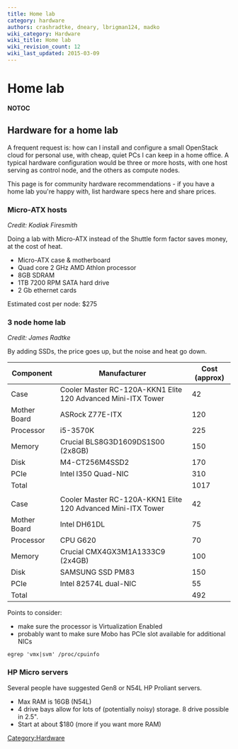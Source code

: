 ```yaml
---
title: Home lab
category: hardware
authors: crashradtke, dneary, lbrigman124, madko
wiki_category: Hardware
wiki_title: Home lab
wiki_revision_count: 12
wiki_last_updated: 2015-03-09
---
```


# Home lab

__NOTOC__

## Hardware for a home lab

A frequent request is: how can I install and configure a small OpenStack cloud for personal use, with cheap, quiet PCs I can keep in a home office. A typical hardware configuration would be three or more hosts, with one host serving as control node, and the others as compute nodes.

This page is for community hardware recommendations - if you have a home lab you're happy with, list hardware specs here and share prices.

### Micro-ATX hosts

*Credit: Kodiak Firesmith*

Doing a lab with Micro-ATX instead of the Shuttle form factor saves money, at the cost of heat.

*   Micro-ATX case & motherboard
*   Quad core 2 GHz AMD Athlon processor
*   8GB SDRAM
*   1TB 7200 RPM SATA hard drive
*   2 Gb ethernet cards

Estimated cost per node: $275

### 3 node home lab

*Credit: James Radtke*

By adding SSDs, the price goes up, but the noise and heat go down.

| Component    | Manufacturer                                                 | Cost (approx) |
|--------------|--------------------------------------------------------------|---------------|
| Case         | Cooler Master RC-120A-KKN1 Elite 120 Advanced Mini-ITX Tower | 42            |
| Mother Board | ASRock Z77E-ITX                                              | 120           |
| Processor    | i5-3570K                                                     | 225           |
| Memory       | Crucial BLS8G3D1609DS1S00 (2x8GB)                            | 150           |
| Disk         | M4-CT256M4SSD2                                               | 170           |
| PCIe         | Intel I350 Quad-NIC                                          | 310           |
| Total        |                                                              | 1017          |
|              |                                                              |               |
| Case         | Cooler Master RC-120A-KKN1 Elite 120 Advanced Mini-ITX Tower | 42            |
| Mother Board | Intel DH61DL                                                 | 75            |
| Processor    | CPU G620                                                     | 70            |
| Memory       | Crucial CMX4GX3M1A1333C9 (2x4GB)                             | 100           |
| Disk         | SAMSUNG SSD PM83                                             | 150           |
| PCIe         | Intel 82574L dual-NIC                                        | 55            |
| Total        |                                                              | 492           |

Points to consider:

*   make sure the processor is Virtualization Enabled
*   probably want to make sure Mobo has PCIe slot available for additional NICs

<!-- -->

    egrep 'vmx|svm' /proc/cpuinfo

### HP Micro servers

Several people have suggested Gen8 or N54L HP Proliant servers.

*   Max RAM is 16GB (N54L)
*   4 drive bays allow for lots of (potentially noisy) storage. 8 drive possible in 2.5".
*   Start at about $180 (more if you want more RAM)

<Category:Hardware>
